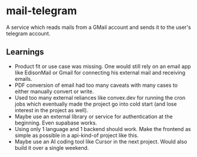# mail-telegram

A service which reads mails from a GMail account and sends it to the user's telegram account.

## Learnings 

- Product fit or use case was missing. One would still rely on an email app like EdisonMail or Gmail for connecting his external mail and receiving emails.
- PDF conversion of email had too many caveats with many cases to either manually convert or write.
- Used too many external reliances like convex.dev for running the cron jobs which eventually made the project go into cold start (and lose interest in the project as well).
- Maybe use an external library or service for authentication at the beginning. Even supabase works.
- Using only 1 language and 1 backend should work. Make the frontend as simple as possible in a api-kind-of project like this.
- Maybe use an AI coding tool like Cursor in the next project. Would also build it over a single weekend.